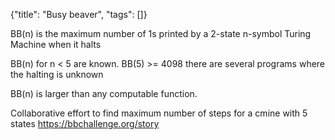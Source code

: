 {"title": "Busy beaver", "tags": []}

BB(n) is the maximum number of 1s printed by a 2-state n-symbol Turing Machine when it halts

BB(n) for n < 5 are known.
BB(5) >= 4098 there are several programs where the halting is unknown

BB(n) is larger than any computable function.

Collaborative effort to find maximum number of steps for a cmine with 5 states https://bbchallenge.org/story

